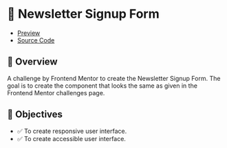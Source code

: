 # 🚀 Newsletter Signup Form

- [Preview](https://arsalanansariofficial.github.io/newsletter-signup-form)
- [Source Code](https://github.com/arsalanansariofficial/newsletter-signup-form.git)

## 📌 Overview

A challenge by Frontend Mentor to create the Newsletter Signup Form. The goal is to create the component that looks the same as given in the Frontend Mentor challenges page.

## 🎯 Objectives

- ✅ To create responsive user interface.
- ✅ To create accessible user interface.
